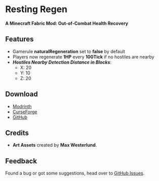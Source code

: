 # Resting Regen
**A Minecraft Fabric Mod: Out‑of‑Combat Health Recovery**

## Features
- Gamerule **naturalRegeneration** set to **false** by default
- Players now regenerate **1HP** every **100Tick** if no hostiles are nearby
- ***Hostiles Nearby Detection Distance in Blocks***:
  - X: 20
  - Y: 10
  - Z: 20

## Download
- [Modrinth](https://modrinth.com/mod/resting-regen/versions)
- [CurseForge](https://www.curseforge.com/minecraft/mc-mods/resting-regen/files/all?page=1&pageSize=20)
- [GitHub](https://github.com/q4niel/Resting-Regen/releases/tag/0.1.0)

## **Credits**
- **Art Assets** created by **Max Westerlund**.

## Feedback
Found a bug or got some suggestions, head over to [GitHub Issues](https://github.com/q4niel/Resting-Regen/issues).
